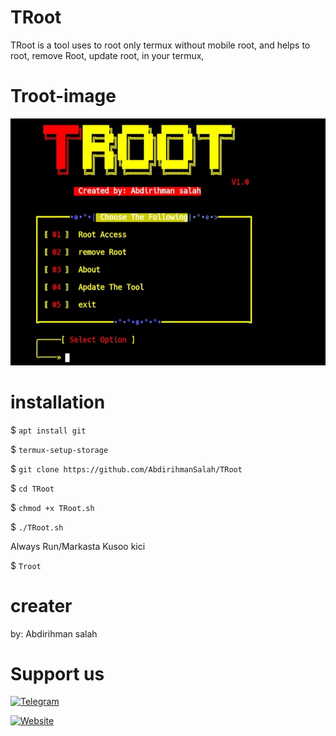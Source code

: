 # TRoot
TRoot is a tool uses to root only termux without mobile root, and helps to root, remove Root,  update root, in your termux, 
# Troot-image
![Troot.jpg](Troot.jpg)

# installation
$ `apt install git`


$ `termux-setup-storage`


$ `git clone https://github.com/AbdirihmanSalah/TRoot`


$ `cd TRoot`


$ `chmod +x TRoot.sh`


$ `./TRoot.sh`


Always Run/Markasta Kusoo kici


$ `Troot`

# creater 

by: Abdirihman salah 

# Support us
[![Telegram](https://img.shields.io/badge/Telegram-2CA5E0?style=for-the-badge&logo=telegram&logoColor=white)](https://t.me/Puntland_cyber_force_G2)

[![Website](https://img.shields.io/badge/Website-%E2%80%94-blue?style=for-the-badge&logo=github&logoColor=white)](https://abdirihmansalah.github.io/Puntlandcyberforce/)
